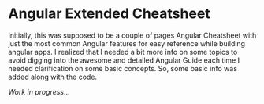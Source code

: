 # Angular Extended Cheatsheet

Initially, this was supposed to be a couple of pages Angular Cheatsheet with just the most common Angular features for easy reference while building angular apps. I realized that I needed a bit more info on some topics to avoid digging into the awesome and detailed Angular Guide each time I needed clarification on some basic concepts. So, some basic info was added along with the code.

_Work in progress_...

